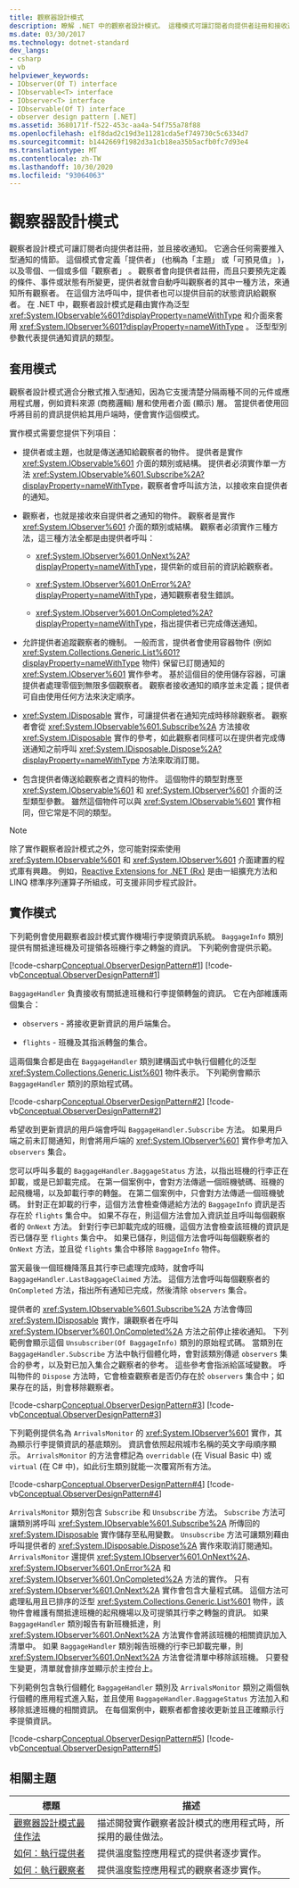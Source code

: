 ```yaml
---
title: 觀察器設計模式
description: 瞭解 .NET 中的觀察者設計模式。 這種模式可讓訂閱者向提供者註冊和接收通知。
ms.date: 03/30/2017
ms.technology: dotnet-standard
dev_langs:
- csharp
- vb
helpviewer_keywords:
- IObserver(Of T) interface
- IObservable<T> interface
- IObserver<T> interface
- IObservable(Of T) interface
- observer design pattern [.NET]
ms.assetid: 3680171f-f522-453c-aa4a-54f755a78f88
ms.openlocfilehash: e1f8dad2c19d3e11281cda5ef749730c5c6334d7
ms.sourcegitcommit: b1442669f1982d3a1cb18ea35b5acfb0fc7d93e4
ms.translationtype: MT
ms.contentlocale: zh-TW
ms.lasthandoff: 10/30/2020
ms.locfileid: "93064063"
---
```

# <a name="observer-design-pattern"></a>觀察器設計模式

觀察者設計模式可讓訂閱者向提供者註冊，並且接收通知。 它適合任何需要推入型通知的情節。 這個模式會定義「提供者」  (也稱為「主題」  或「可預見值」  )，以及零個、一個或多個「觀察者」  。 觀察者會向提供者註冊，而且只要預先定義的條件、事件或狀態有所變更，提供者就會自動呼叫觀察者的其中一種方法，來通知所有觀察者。 在這個方法呼叫中，提供者也可以提供目前的狀態資訊給觀察者。 在 .NET 中，觀察者設計模式是藉由實作為泛型 <xref:System.IObservable%601?displayProperty=nameWithType> 和介面來套用 <xref:System.IObserver%601?displayProperty=nameWithType> 。 泛型型別參數代表提供通知資訊的類型。

## <a name="applying-the-pattern"></a>套用模式

觀察者設計模式適合分散式推入型通知，因為它支援清楚分隔兩種不同的元件或應用程式層，例如資料來源 (商務邏輯) 層和使用者介面 (顯示) 層。 當提供者使用回呼將目前的資訊提供給其用戶端時，便會實作這個模式。

實作模式需要您提供下列項目：

- 提供者或主題，也就是傳送通知給觀察者的物件。 提供者是實作 <xref:System.IObservable%601> 介面的類別或結構。 提供者必須實作單一方法 <xref:System.IObservable%601.Subscribe%2A?displayProperty=nameWithType>，觀察者會呼叫該方法，以接收來自提供者的通知。

- 觀察者，也就是接收來自提供者之通知的物件。 觀察者是實作 <xref:System.IObserver%601> 介面的類別或結構。 觀察者必須實作三種方法，這三種方法全都是由提供者呼叫：

  - <xref:System.IObserver%601.OnNext%2A?displayProperty=nameWithType>，提供新的或目前的資訊給觀察者。

  - <xref:System.IObserver%601.OnError%2A?displayProperty=nameWithType>，通知觀察者發生錯誤。

  - <xref:System.IObserver%601.OnCompleted%2A?displayProperty=nameWithType>，指出提供者已完成傳送通知。

- 允許提供者追蹤觀察者的機制。 一般而言，提供者會使用容器物件 (例如 <xref:System.Collections.Generic.List%601?displayProperty=nameWithType> 物件) 保留已訂閱通知的 <xref:System.IObserver%601> 實作參考。 基於這個目的使用儲存容器，可讓提供者處理零個到無限多個觀察者。 觀察者接收通知的順序並未定義；提供者可自由使用任何方法來決定順序。

- <xref:System.IDisposable> 實作，可讓提供者在通知完成時移除觀察者。 觀察者會從 <xref:System.IObservable%601.Subscribe%2A> 方法接收 <xref:System.IDisposable> 實作的參考，如此觀察者同樣可以在提供者完成傳送通知之前呼叫 <xref:System.IDisposable.Dispose%2A?displayProperty=nameWithType> 方法來取消訂閱。

- 包含提供者傳送給觀察者之資料的物件。 這個物件的類型對應至 <xref:System.IObservable%601> 和 <xref:System.IObserver%601> 介面的泛型類型參數。 雖然這個物件可以與 <xref:System.IObservable%601> 實作相同，但它常是不同的類型。

> [!NOTE]
> 除了實作觀察者設計模式之外，您可能對探索使用 <xref:System.IObservable%601> 和 <xref:System.IObserver%601> 介面建置的程式庫有興趣。 例如，[Reactive Extensions for .NET (Rx)](/previous-versions/dotnet/reactive-extensions/hh242985(v=vs.103)) 是由一組擴充方法和 LINQ 標準序列運算子所組成，可支援非同步程式設計。

## <a name="implementing-the-pattern"></a>實作模式

下列範例會使用觀察者設計模式實作機場行李提領資訊系統。 `BaggageInfo` 類別提供有關抵達班機及可提領各班機行李之轉盤的資訊。 下列範例會提供示範。

[!code-csharp[Conceptual.ObserverDesignPattern#1](../../../samples/snippets/csharp/VS_Snippets_CLR/conceptual.observerdesignpattern/cs/provider.cs#1)]
[!code-vb[Conceptual.ObserverDesignPattern#1](../../../samples/snippets/visualbasic/VS_Snippets_CLR/conceptual.observerdesignpattern/vb/provider.vb#1)]

`BaggageHandler` 負責接收有關抵達班機和行李提領轉盤的資訊。 它在內部維護兩個集合：

- `observers` - 將接收更新資訊的用戶端集合。

- `flights` - 班機及其指派轉盤的集合。

這兩個集合都是由在 `BaggageHandler` 類別建構函式中執行個體化的泛型 <xref:System.Collections.Generic.List%601> 物件表示。 下列範例會顯示 `BaggageHandler` 類別的原始程式碼。

[!code-csharp[Conceptual.ObserverDesignPattern#2](../../../samples/snippets/csharp/VS_Snippets_CLR/conceptual.observerdesignpattern/cs/provider.cs#2)]
[!code-vb[Conceptual.ObserverDesignPattern#2](../../../samples/snippets/visualbasic/VS_Snippets_CLR/conceptual.observerdesignpattern/vb/provider.vb#2)]

希望收到更新資訊的用戶端會呼叫 `BaggageHandler.Subscribe` 方法。 如果用戶端之前未訂閱通知，則會將用戶端的 <xref:System.IObserver%601> 實作參考加入 `observers` 集合。

您可以呼叫多載的 `BaggageHandler.BaggageStatus` 方法，以指出班機的行李正在卸載，或是已卸載完成。 在第一個案例中，會對方法傳遞一個班機號碼、班機的起飛機場，以及卸載行李的轉盤。 在第二個案例中，只會對方法傳遞一個班機號碼。 針對正在卸載的行李，這個方法會檢查傳遞給方法的 `BaggageInfo` 資訊是否存在於 `flights` 集合中。 如果不存在，則這個方法會加入資訊並且呼叫每個觀察者的 `OnNext` 方法。 針對行李已卸載完成的班機，這個方法會檢查該班機的資訊是否已儲存至 `flights` 集合中。 如果已儲存，則這個方法會呼叫每個觀察者的 `OnNext` 方法，並且從 `flights` 集合中移除 `BaggageInfo` 物件。

當天最後一個班機降落且其行李已處理完成時，就會呼叫 `BaggageHandler.LastBaggageClaimed` 方法。 這個方法會呼叫每個觀察者的 `OnCompleted` 方法，指出所有通知已完成，然後清除 `observers` 集合。

提供者的 <xref:System.IObservable%601.Subscribe%2A> 方法會傳回 <xref:System.IDisposable> 實作，讓觀察者在呼叫 <xref:System.IObserver%601.OnCompleted%2A> 方法之前停止接收通知。 下列範例會顯示這個 `Unsubscriber(Of BaggageInfo)` 類別的原始程式碼。 當類別在 `BaggageHandler.Subscribe` 方法中執行個體化時，會對該類別傳遞 `observers` 集合的參考，以及對已加入集合之觀察者的參考。 這些參考會指派給區域變數。 呼叫物件的 `Dispose` 方法時，它會檢查觀察者是否仍存在於 `observers` 集合中；如果存在的話，則會移除觀察者。

[!code-csharp[Conceptual.ObserverDesignPattern#3](../../../samples/snippets/csharp/VS_Snippets_CLR/conceptual.observerdesignpattern/cs/provider.cs#3)]
[!code-vb[Conceptual.ObserverDesignPattern#3](../../../samples/snippets/visualbasic/VS_Snippets_CLR/conceptual.observerdesignpattern/vb/provider.vb#3)]

下列範例提供名為 `ArrivalsMonitor` 的 <xref:System.IObserver%601> 實作，其為顯示行李提領資訊的基底類別。 資訊會依照起飛城市名稱的英文字母順序顯示。 `ArrivalsMonitor` 的方法會標記為 `overridable` (在 Visual Basic 中) 或 `virtual` (在 C# 中)，如此衍生類別就能一次覆寫所有方法。

[!code-csharp[Conceptual.ObserverDesignPattern#4](../../../samples/snippets/csharp/VS_Snippets_CLR/conceptual.observerdesignpattern/cs/observer.cs#4)]
[!code-vb[Conceptual.ObserverDesignPattern#4](../../../samples/snippets/visualbasic/VS_Snippets_CLR/conceptual.observerdesignpattern/vb/observer.vb#4)]

`ArrivalsMonitor` 類別包含 `Subscribe` 和 `Unsubscribe` 方法。 `Subscribe` 方法可讓類別將呼叫 <xref:System.IObservable%601.Subscribe%2A> 所傳回的 <xref:System.IDisposable> 實作儲存至私用變數。 `Unsubscribe` 方法可讓類別藉由呼叫提供者的 <xref:System.IDisposable.Dispose%2A> 實作來取消訂閱通知。 `ArrivalsMonitor` 還提供 <xref:System.IObserver%601.OnNext%2A>、<xref:System.IObserver%601.OnError%2A> 和 <xref:System.IObserver%601.OnCompleted%2A> 方法的實作。 只有 <xref:System.IObserver%601.OnNext%2A> 實作會包含大量程式碼。 這個方法可處理私用且已排序的泛型 <xref:System.Collections.Generic.List%601> 物件，該物件會維護有關抵達班機的起飛機場以及可提領其行李之轉盤的資訊。 如果 `BaggageHandler` 類別報告有新班機抵達，則 <xref:System.IObserver%601.OnNext%2A> 方法實作會將該班機的相關資訊加入清單中。 如果 `BaggageHandler` 類別報告班機的行李已卸載完畢，則 <xref:System.IObserver%601.OnNext%2A> 方法會從清單中移除該班機。 只要發生變更，清單就會排序並顯示於主控台上。

下列範例包含執行個體化 `BaggageHandler` 類別及 `ArrivalsMonitor` 類別之兩個執行個體的應用程式進入點，並且使用 `BaggageHandler.BaggageStatus` 方法加入和移除抵達班機的相關資訊。 在每個案例中，觀察者都會接收更新並且正確顯示行李提領資訊。

[!code-csharp[Conceptual.ObserverDesignPattern#5](../../../samples/snippets/csharp/VS_Snippets_CLR/conceptual.observerdesignpattern/cs/program.cs#5)]
[!code-vb[Conceptual.ObserverDesignPattern#5](../../../samples/snippets/visualbasic/VS_Snippets_CLR/conceptual.observerdesignpattern/vb/module1.vb#5)]

## <a name="related-topics"></a>相關主題

|標題|描述|
|-----------|-----------------|
|[觀察器設計模式最佳作法](observer-design-pattern-best-practices.md)|描述開發實作觀察者設計模式的應用程式時，所採用的最佳做法。|
|[如何：執行提供者](how-to-implement-a-provider.md)|提供溫度監控應用程式的提供者逐步實作。|
|[如何：執行觀察者](how-to-implement-an-observer.md)|提供溫度監控應用程式的觀察者逐步實作。|
